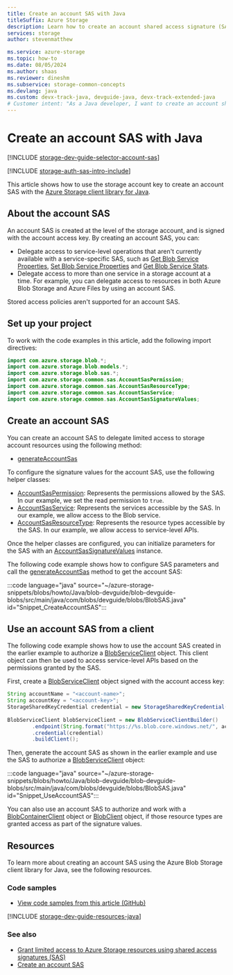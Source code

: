 ```yaml
---
title: Create an account SAS with Java
titleSuffix: Azure Storage
description: Learn how to create an account shared access signature (SAS) using the Java client library.
services: storage
author: stevenmatthew

ms.service: azure-storage
ms.topic: how-to
ms.date: 08/05/2024
ms.author: shaas
ms.reviewer: dineshm
ms.subservice: storage-common-concepts
ms.devlang: java
ms.custom: devx-track-java, devguide-java, devx-track-extended-java
# Customer intent: "As a Java developer, I want to create an account shared access signature (SAS) for a storage account, so that I can delegate access to service-level operations and manage resources across multiple services in a secure manner."
---
```


# Create an account SAS with Java

[!INCLUDE [storage-dev-guide-selector-account-sas](../../../includes/storage-dev-guides/storage-dev-guide-selector-account-sas.md)]

[!INCLUDE [storage-auth-sas-intro-include](../../../includes/storage-auth-sas-intro-include.md)]

This article shows how to use the storage account key to create an account SAS with the [Azure Storage client library for Java](/java/api/overview/azure/storage-blob-readme).

## About the account SAS

An account SAS is created at the level of the storage account, and is signed with the account access key. By creating an account SAS, you can:

- Delegate access to service-level operations that aren't currently available with a service-specific SAS, such as [Get Blob Service Properties](/rest/api/storageservices/get-blob-service-properties), [Set Blob Service Properties](/rest/api/storageservices/set-blob-service-properties) and [Get Blob Service Stats](/rest/api/storageservices/get-blob-service-stats).
- Delegate access to more than one service in a storage account at a time. For example, you can delegate access to resources in both Azure Blob Storage and Azure Files by using an account SAS.

Stored access policies aren't supported for an account SAS.

## Set up your project

To work with the code examples in this article, add the following import directives:

```java
import com.azure.storage.blob.*;
import com.azure.storage.blob.models.*;
import com.azure.storage.blob.sas.*;
import com.azure.storage.common.sas.AccountSasPermission;
import com.azure.storage.common.sas.AccountSasResourceType;
import com.azure.storage.common.sas.AccountSasService;
import com.azure.storage.common.sas.AccountSasSignatureValues;
```

## Create an account SAS

You can create an account SAS to delegate limited access to storage account resources using the following method:

- [generateAccountSas](/java/api/com.azure.storage.blob.blobserviceclient#method-summary)

To configure the signature values for the account SAS, use the following helper classes:

- [AccountSasPermission](/java/api/com.azure.storage.common.sas.accountsaspermission): Represents the permissions allowed by the SAS. In our example, we set the read permission to `true`.
- [AccountSasService](/java/api/com.azure.storage.common.sas.accountsasservice): Represents the services accessible by the SAS. In our example, we allow access to the Blob service.
- [AccountSasResourceType](/java/api/com.azure.storage.common.sas.accountsasresourcetype): Represents the resource types accessible by the SAS. In our example, we allow access to service-level APIs.

Once the helper classes are configured, you can initialize parameters for the SAS with an [AccountSasSignatureValues](/java/api/com.azure.storage.common.sas.accountsassignaturevalues) instance.

The following code example shows how to configure SAS parameters and call the [generateAccountSas](/java/api/com.azure.storage.blob.blobserviceclient#method-summary) method to get the account SAS: 

:::code language="java" source="~/azure-storage-snippets/blobs/howto/Java/blob-devguide/blob-devguide-blobs/src/main/java/com/blobs/devguide/blobs/BlobSAS.java" id="Snippet_CreateAccountSAS":::

## Use an account SAS from a client

The following code example shows how to use the account SAS created in the earlier example to authorize a [BlobServiceClient](/java/api/com.azure.storage.blob.blobclient) object. This client object can then be used to access service-level APIs based on the permissions granted by the SAS.

First, create a [BlobServiceClient](/java/api/com.azure.storage.blob.blobserviceclient) object signed with the account access key:

```java
String accountName = "<account-name>";
String accountKey = "<account-key>";
StorageSharedKeyCredential credential = new StorageSharedKeyCredential(accountName, accountKey);
        
BlobServiceClient blobServiceClient = new BlobServiceClientBuilder()
        .endpoint(String.format("https://%s.blob.core.windows.net/", accountName))
        .credential(credential)
        .buildClient();
```

Then, generate the account SAS as shown in the earlier example and use the SAS to authorize a [BlobServiceClient](/java/api/com.azure.storage.blob.blobserviceclient) object:

:::code language="java" source="~/azure-storage-snippets/blobs/howto/Java/blob-devguide/blob-devguide-blobs/src/main/java/com/blobs/devguide/blobs/BlobSAS.java" id="Snippet_UseAccountSAS":::

You can also use an account SAS to authorize and work with a [BlobContainerClient](/java/api/com.azure.storage.blob.blobcontainerclient) object or [BlobClient](/java/api/com.azure.storage.blob.blobclient) object, if those resource types are granted access as part of the signature values.

## Resources

To learn more about creating an account SAS using the Azure Blob Storage client library for Java, see the following resources.

### Code samples

- [View code samples from this article (GitHub)](https://github.com/Azure-Samples/AzureStorageSnippets/blob/master/blobs/howto/Java/blob-devguide/blob-devguide-blobs/src/main/java/com/blobs/devguide/blobs/BlobSAS.java)

[!INCLUDE [storage-dev-guide-resources-java](../../../includes/storage-dev-guides/storage-dev-guide-resources-java.md)]

### See also

- [Grant limited access to Azure Storage resources using shared access signatures (SAS)](storage-sas-overview.md)
- [Create an account SAS](/rest/api/storageservices/create-account-sas)


